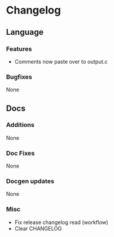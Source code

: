 # Changelog
## Language
### Features
- Comments now paste over to output.c
### Bugfixes
None

## Docs
### Additions
None
### Doc Fixes
None
### Docgen updates
None

### Misc
- Fix release changelog read (workflow)
- Clear CHANGELOG
